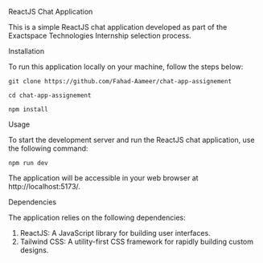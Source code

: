 ReactJS Chat Application

This is a simple ReactJS chat application developed as part of the Exactspace Technologies Internship selection process.

Installation

To run this application locally on your machine, follow the steps below:

    git clone https://github.com/Fahad-Aameer/chat-app-assignement

    cd chat-app-assignement

    npm install

Usage

To start the development server and run the ReactJS chat application, use the following command:

    npm run dev

The application will be accessible in your web browser at http://localhost:5173/.

Dependencies

The application relies on the following dependencies:

  1. ReactJS: A JavaScript library for building user interfaces.
  2. Tailwind CSS: A utility-first CSS framework for rapidly building custom designs.
